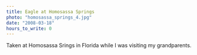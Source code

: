 ```yaml
---
title: Eagle at Homosassa Springs
photo: "homosassa_springs_4.jpg"
date: "2008-03-18"
hours_to_write: 0
---
```


Taken at Homosassa Srings in Florida while I was visiting my grandparents.
